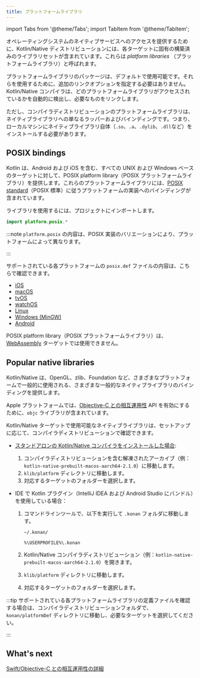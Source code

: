```yaml
---
title: プラットフォームライブラリ
---
```

import Tabs from '@theme/Tabs';
import TabItem from '@theme/TabItem';

オペレーティングシステムのネイティブサービスへのアクセスを提供するために、Kotlin/Native ディストリビューションには、各ターゲットに固有の構築済みのライブラリセットが含まれています。これらは _platform libraries_ （プラットフォームライブラリ）と呼ばれます。

プラットフォームライブラリのパッケージは、デフォルトで使用可能です。それらを使用するために、追加のリンクオプションを指定する必要はありません。Kotlin/Native コンパイラは、どのプラットフォームライブラリがアクセスされているかを自動的に検出し、必要なものをリンクします。

ただし、コンパイラディストリビューションのプラットフォームライブラリは、ネイティブライブラリへの単なるラッパーおよびバインディングです。つまり、ローカルマシンにネイティブライブラリ自体（`.so`、`.a`、`.dylib`、`.dll`など）をインストールする必要があります。

## POSIX bindings

Kotlin は、Android および iOS を含む、すべての UNIX および Windows ベースのターゲットに対して、POSIX platform library（POSIX プラットフォームライブラリ）を提供します。これらのプラットフォームライブラリには、[POSIX standard](https://en.wikipedia.org/wiki/POSIX)（POSIX 標準）に従うプラットフォームの実装へのバインディングが含まれています。

ライブラリを使用するには、プロジェクトにインポートします。

```kotlin
import platform.posix.*
```

:::note
`platform.posix` の内容は、POSIX 実装のバリエーションにより、プラットフォームによって異なります。

:::

サポートされている各プラットフォームの `posix.def` ファイルの内容は、こちらで確認できます。

* [iOS](https://github.com/JetBrains/kotlin/tree/master/kotlin-native/platformLibs/src/platform/ios/posix.def)
* [macOS](https://github.com/JetBrains/kotlin/tree/master/kotlin-native/platformLibs/src/platform/osx/posix.def)
* [tvOS](https://github.com/JetBrains/kotlin/tree/master/kotlin-native/platformLibs/src/platform/tvos/posix.def)
* [watchOS](https://github.com/JetBrains/kotlin/tree/master/kotlin-native/platformLibs/src/platform/watchos/posix.def)
* [Linux](https://github.com/JetBrains/kotlin/tree/master/kotlin-native/platformLibs/src/platform/linux/posix.def)
* [Windows (MinGW)](https://github.com/JetBrains/kotlin/tree/master/kotlin-native/platformLibs/src/platform/mingw/posix.def)
* [Android](https://github.com/JetBrains/kotlin/tree/master/kotlin-native/platformLibs/src/platform/android/posix.def)

POSIX platform library（POSIX プラットフォームライブラリ）は、[WebAssembly](wasm-overview) ターゲットでは使用できません。

## Popular native libraries

Kotlin/Native は、OpenGL、zlib、Foundation など、さまざまなプラットフォームで一般的に使用される、さまざまな一般的なネイティブライブラリのバインディングを提供します。

Apple プラットフォームでは、[Objective-C との相互運用性](native-objc-interop) API を有効にするために、`objc` ライブラリが含まれています。

Kotlin/Native ターゲットで使用可能なネイティブライブラリは、セットアップに応じて、コンパイラディストリビューションで確認できます。

* [スタンドアロンの Kotlin/Native コンパイラをインストールした場合](native-get-started#download-and-install-the-compiler):

  1. コンパイラディストリビューションを含む解凍されたアーカイブ（例：`kotlin-native-prebuilt-macos-aarch64-2.1.0`）に移動します。
  2. `klib/platform` ディレクトリに移動します。
  3. 対応するターゲットのフォルダーを選択します。

* IDE で Kotlin プラグイン（IntelliJ IDEA および Android Studio にバンドル）を使用している場合：

  1. コマンドラインツールで、以下を実行して `.konan` フォルダに移動します。

     <Tabs>
     <TabItem value="macOS and Linux" label="macOS and Linux">

     ```none
     ~/.konan/
     ```

     </TabItem>
     <TabItem value="Windows" label="Windows">

     ```none
     %\USERPROFILE%\.konan
     ```

     </TabItem>
     </Tabs>

  2. Kotlin/Native コンパイラディストリビューション（例：`kotlin-native-prebuilt-macos-aarch64-2.1.0`）を開きます。
  3. `klib/platform` ディレクトリに移動します。
  4. 対応するターゲットのフォルダーを選択します。

:::tip
サポートされている各プラットフォームライブラリの定義ファイルを確認する場合は、コンパイラディストリビューションフォルダで、`konan/platformDef` ディレクトリに移動し、必要なターゲットを選択してください。

:::

## What's next

[Swift/Objective-C との相互運用性の詳細](native-objc-interop)